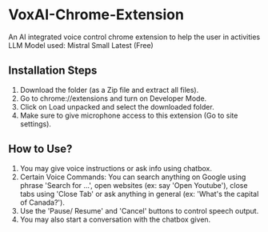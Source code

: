 # VoxAI-Chrome-Extension
An AI integrated voice control chrome extension to help the user in activities  
LLM Model used: Mistral Small Latest (Free)

## Installation Steps
1. Download the folder (as a Zip file and extract all files).
2. Go to chrome://extensions and turn on Developer Mode.
3. Click on Load unpacked and select the downloaded folder.
4. Make sure to give microphone access to this extension (Go to site settings).

## How to Use?  
1. You may give voice instructions or ask info using chatbox.
2. Certain Voice Commands: You can search anything on Google using phrase 'Search for ...', open websites (ex: say 'Open Youtube'), close tabs using 'Close Tab' or ask anything in general (ex: 'What's the capital of Canada?').
3. Use the 'Pause/ Resume' and 'Cancel' buttons to control speech output.
4. You may also start a conversation with the chatbox given.
